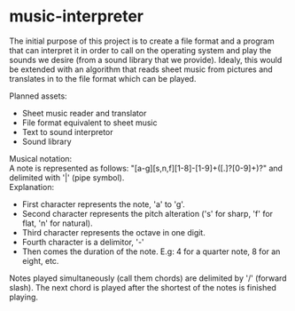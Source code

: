 # music-interpreter

The initial purpose of this project is to create a file format and a program
that can interpret it in order to call on the operating system and play the
sounds we desire (from a sound library that we provide).
Idealy, this would be extended with an algorithm that reads sheet music from
pictures and translates in to the file format which can be played.

Planned assets:
- Sheet music reader and translator
- File format equivalent to sheet music
- Text to sound interpretor
- Sound library


Musical notation:\
A note is represented as follows: "[a-g][s,n,f][1-8]-[1-9]+([\.]?[0-9]+)?" and delimited with '|' (pipe symbol).\
Explanation:
- First character represents the note, 'a' to 'g'.
- Second character represents the pitch alteration ('s' for sharp, 'f' for flat, 'n' for natural).
- Third character represents the octave in one digit.
- Fourth character is a delimitor, '-'
- Then comes the duration of the note. E.g: 4 for a quarter note, 8 for an eight, etc.

Notes played simultaneously (call them chords) are delimited by '/' (forward slash). The next chord is played after the shortest of the notes is finished playing.
